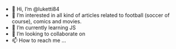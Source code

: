 - 👋 Hi, I’m @luketti84
- 👀 I’m interested in all kind of articles related to football (soccer of course), comics and movies. 
- 🌱 I’m currently learning JS
- 💞️ I’m looking to collaborate on 
- 📫 How to reach me ...

<!---
luketti84/luketti84 is a ✨ special ✨ repository because its `README.md` (this file) appears on your GitHub profile.
You can click the Preview link to take a look at your changes.
--->
